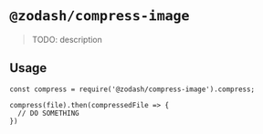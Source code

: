 # `@zodash/compress-image`

> TODO: description

## Usage

```
const compress = require('@zodash/compress-image').compress;

compress(file).then(compressedFile => {
  // DO SOMETHING
})
```
